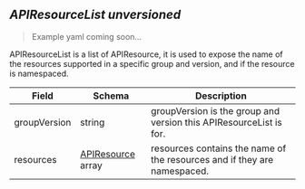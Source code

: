 ## *APIResourceList unversioned*

> Example yaml coming soon...



APIResourceList is a list of APIResource, it is used to expose the name of the resources supported in a specific group and version, and if the resource is namespaced.



Field        | Schema     | Description
------------ | ---------- | -----------
groupVersion | string | groupVersion is the group and version this APIResourceList is for.
resources | [APIResource](#apiresource-unversioned) array | resources contains the name of the resources and if they are namespaced.

